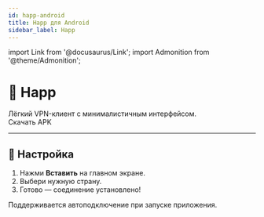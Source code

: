 ```yaml
---
id: happ-android
title: Happ для Android
sidebar_label: Happ
---
```


import Link from '@docusaurus/Link';
import Admonition from '@theme/Admonition';

# 🚀 Happ

<Admonition type="info">
Лёгкий VPN-клиент с минималистичным интерфейсом.
</Admonition>

<div style={{margin: "1rem 0"}}>
  <Link className="button button--primary" href="https://github.com/Happ-proxy/happ-android/releases" target="_blank">
    Скачать APK
  </Link>
</div>

---

## 🔧 Настройка

1. Нажми **Вставить** на главном экране.  
2. Выбери нужную страну.  
3. Готово — соединение установлено!

<Admonition type="tip">
Поддерживается автоподключение при запуске приложения.
</Admonition>
